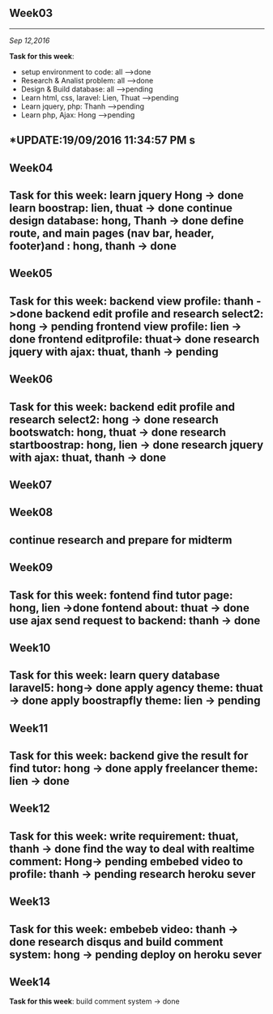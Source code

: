 ## Week03 ##

----------

*Sep 12,2016*

**Task for this week**:

- setup environment to code: all			-->done
- Research & Analist problem: all 			-->done
- Design & Build database: all 				-->pending
- Learn html, css, laravel: Lien, Thuat		-->pending
- Learn jquery, php: Thanh					-->pending
- Learn php, Ajax: Hong						-->pending

*UPDATE:19/09/2016 11:34:57 PM s
-----------------------------------------------
## Week04 ##
**Task for this week**:
learn jquery Hong 						-> done
learn boostrap: lien, thuat 			-> done 
continue design database: hong, Thanh 	-> done
define route, and main pages (nav bar, header, footer)and : hong, thanh -> done
-----------------------------------------------
## Week05 ##
**Task for this week**:
backend view profile: thanh ->done
backend edit profile and research select2: hong -> pending
frontend view profile: lien -> done
frontend editprofile: thuat-> done
research jquery with ajax: thuat, thanh -> pending
----------------------------------------------
## Week06 ##
**Task for this week**:
backend edit profile and research select2: hong -> done
research bootswatch: hong, thuat -> done
research startboostrap: hong, lien -> done
research jquery with ajax: thuat, thanh -> done
-----------------------------------------------
## Week07 ##
## Week08 ##
continue research and prepare for midterm
-----------------------------------------------
## Week09 ##
**Task for this week**:
fontend find tutor page: hong, lien ->done
fontend about: thuat -> done
use ajax send request to backend: thanh -> done
-----------------------------------------------
## Week10 ##
**Task for this week**:
learn query database laravel5: hong-> done
apply agency theme: thuat -> done
apply boostrapfly theme: lien -> pending
-----------------------------------------------
## Week11 ##
**Task for this week**:
backend give the result for find tutor: hong -> done
apply freelancer theme: lien -> done
------------------------------------------------
## Week12 ##
**Task for this week**:
write requirement: thuat, thanh -> done
find the way to deal with realtime comment: Hong-> pending
embebed video to profile: thanh -> pending
research heroku sever
------------------------------------------------
## Week13 ##
**Task for this week**:
embebeb video: thanh -> done
research disqus and build comment system: hong -> pending
deploy on heroku sever
------------------------------------------------
## Week14 ##
**Task for this week**:
build comment system -> done